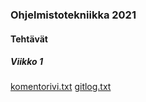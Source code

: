 ### Ohjelmistotekniikka 2021

#### Tehtävät

##### Viikko 1
[komentorivi.txt](https://github.com/ossikh/ot-harjoitustyo/blob/master/laskarit/viikko1/komentorivi.txt)
[gitlog.txt](https://github.com/ossikh/ot-harjoitustyo/blob/master/laskarit/viikko1/gitlog.txt)
